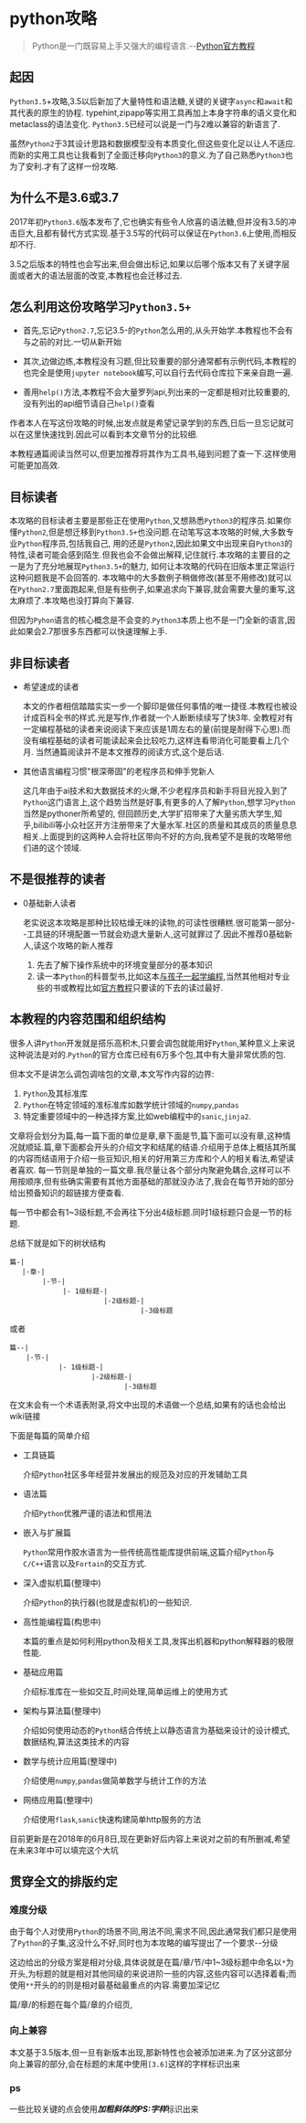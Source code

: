 # python攻略

> Python是一门既容易上手又强大的编程语言.--[Python官方教程](https://docs.python.org/3/tutorial/)

## 起因

`Python3.5`+攻略,3.5以后新加了大量特性和语法糖,关键的关键字`async`和`await`和其代表的原生的协程.
typehint,zipapp等实用工具再加上本身字符串的语义变化和metaclass的语法变化.
`Python3.5`已经可以说是一门与2难以兼容的新语言了.

虽然`Python2`于3其设计思路和数据模型没有本质变化,但这些变化足以让人不适应.
而新的实用工具也让我看到了全面迁移向`Python3`的意义.为了自己熟悉`Python3`也为了安利.才有了这样一份攻略.

## 为什么不是3.6或3.7

2017年初`Python3.6`版本发布了,它也确实有些令人欣喜的语法糖,但并没有3.5的冲击巨大,且都有替代方式实现.基于3.5写的代码可以保证在`Python3.6`上使用,而相反却不行.

3.5之后版本的特性也会写出来,但会做出标记,如果以后哪个版本又有了关键字层面或者大的语法层面的改变,本教程也会迁移过去.

## 怎么利用这份攻略学习`Python3.5+`

+ 首先,忘记`Python2.7`,忘记3.5-的`Python`怎么用的,从头开始学.本教程也不会有与之前的对比.一切从新开始

+ 其次,边做边练,本教程没有习题,但比较重要的部分通常都有示例代码,本教程的也完全是使用`jupyter notebook`编写,可以自行去代码仓库拉下来亲自跑一遍.

+ 善用`help()`方法,本教程不会大量罗列api,列出来的一定都是相对比较重要的,没有列出的api细节请自己`help()`查看

作者本人在写这份攻略的时候,出发点就是希望记录学到的东西,日后一旦忘记就可以在这里快速找到.因此可以看到本文章节分的比较细.

本教程通篇阅读当然可以,但更加推荐将其作为工具书,碰到问题了查一下.这样使用可能更加高效.

## 目标读者

本攻略的目标读者主要是那些正在使用`Python`,又想熟悉`Python3`的程序员.如果你懂`Python2`,但是想迁移到`Python3.5+`也没问题.在动笔写这本攻略的时候,大多数专业`Python`程序员,包括我自己,
用的还是`Python2`,因此如果文中出现来自`Python3`的特性,读者可能会感到陌生.但我也会不会做出解释,记住就行.本攻略的主要目的之一是为了充分地展现`Python3.5+`的魅力, 如何让本攻略的代码在旧版本里正常运行这种问题我是不会回答的.
本攻略中的大多数例子稍做修改(甚至不用修改)就可以在`Python2.7`里面跑起来,但是有些例子,如果追求向下兼容,就会需要大量的重写,这太麻烦了.本攻略也没打算向下兼容.

但因为`Pyhon`语言的核心概念是不会变的.`Python3`本质上也不是一门全新的语言,因此如果会2.7那很多东西都可以快速理解上手.

## 非目标读者

+ 希望速成的读者

    本文的作者相信踏踏实实一步一个脚印是做任何事情的唯一捷径.本教程也被设计成百科全书的样式.光是写作,作者就一个人断断续续写了快3年.
    全教程对有一定编程基础的读者来说阅读下来应该是1周左右的量(前提是耐得下心思).而没有编程基础的读者可能读起来会比较吃力,这样连看带消化可能要看上几个月.
    当然通篇阅读并不是本文推荐的阅读方式,这个是后话.

+ 其他语言编程习惯"根深蒂固"的老程序员和伸手党新人

    这几年由于ai技术和大数据技术的火爆,不少老程序员和新手将目光投入到了`Python`这门语言上,这个趋势当然是好事,有更多的人了解`Python`,想学习`Python`当然是pythoner所希望的,
    但回顾历史,大学扩招带来了大量劣质大学生,知乎,bilibili等小众社区开方注册带来了大量水军.社区的质量和其成员的质量息息相关.上面提到的这两种人会将社区带向不好的方向,我希望不是我的攻略带他们进的这个领域.

## 不是很推荐的读者

+ 0基础新人读者

    老实说这本攻略是那种比较枯燥无味的读物,的可读性很糟糕.很可能第一部分--工具链的环境配置一节就会劝退大量新人,这可就罪过了.因此不推荐0基础新人,读这个攻略的新人推荐
    1. 先去了解下操作系统中的环境变量部分的基本知识
    2. 读一本`Python`的科普型书,比如这本[与孩子一起学编程](http://www.ituring.com.cn/book/103),当然其他相对专业些的书或教程比如[官方教程](https://docs.python.org/3/tutorial)只要读的下去的读过最好.

## 本教程的内容范围和组织结构

很多人讲`Python`开发就是搭乐高积木,只要会调包就能用好`Python`,某种意义上来说这种说法是对的.`Python`的官方仓库已经有6万多个包,其中有大量非常优质的包.

但本文不是讲怎么调包调啥包的文章,本文写作内容的边界:

1. `Python`及其标准库
2. `Python`在特定领域的准标准库如数学统计领域的`numpy`,`pandas`
3. 特定重要领域中的一种选择方案,比如web编程中的`sanic`,`jinja2`.

文章将会划分为篇,每一篇下面的单位是章,章下面是节,篇下面可以没有章,这种情况就顺延.篇,章下面都会开头的介绍文字和结尾的结语.介绍用于总体上概括其所属的内容而结语用于介绍一些豆知识,相关的好用第三方库和个人的相关看法,希望读者喜欢.
每一节则是单独的一篇文章.我尽量让各个部分内聚避免耦合,这样可以不用按顺序,但有些确实需要有其他方面基础的那就没办法了,我会在每节开始的部分给出预备知识的超链接方便查看.

每一节中都会有1~3级标题,不会再往下分出4级标题.同时1级标题只会是一节的标题.

总结下就是如下的树状结构

```shell
篇-|
   |-章-|
        |-节-|
             |- 1级标题-|
                       |-2级标题-|
                                |-3级标题
```

或者

```shell
篇--|
    |-节-|
            |- 1级标题-|
                    |-2级标题-|
                            |-3级标题
```

在文末会有一个术语表附录,将文中出现的术语做一个总结,如果有的话也会给出wiki链接

下面是每篇的简单介绍

+ 工具链篇

    介绍`Python`社区多年经营并发展出的规范及对应的开发辅助工具

+ 语法篇

    介绍`Python`优雅严谨的语法和惯用法

+ 嵌入与扩展篇

    `Python`常用作胶水语言为一些传统高性能库提供前端,这篇介绍`Python`与`C/C++`语言以及`Fortain`的交互方式.

+ 深入虚拟机篇(整理中)

    介绍`Python`的执行器(也就是虚拟机)的一些知识.

+ 高性能编程篇(构思中)

    本篇的重点是如何利用python及相关工具,发挥出机器和python解释器的极限性能.

+ 基础应用篇

    介绍标准库在一些如交互,时间处理,简单运维上的使用方式

+ 架构与算法篇(整理中)

    介绍如何使用动态的`Python`结合传统上以静态语言为基础来设计的设计模式,数据结构,算法这类技术的内容

+ 数学与统计应用篇(整理中)

    介绍使用`numpy`,`pandas`做简单数学与统计工作的方法

+ 网络应用篇(整理中)

    介绍使用`flask`,`sanic`快速构建简单http服务的方法

目前更新是在2018年的6月8日,现在更新好后内容上来说对之前的有所删减,希望在未来3年中可以填完这个大坑

## 贯穿全文的排版约定

### 难度分级

由于每个人对使用`Python`的场景不同,用法不同,需求不同,因此通常我们都只是使用了`Python`的子集,这没什么不好,同时也为本攻略的编写提出了一个要求--分级

这边给出的分级方案是相对分级,具体说就是在篇/章/节/中1~3级标题中命名以`*`为开头,为标题的就是相对其他同级的来说进阶一些的内容,这些内容可以选择着看;而使用`**`开头的的则是相对最基础最重点的内容.需要加深记忆

篇/章/的标题在每个篇/章的介绍页,

### 向上兼容

本文基于3.5版本,但一旦有新版本出现,那新特性也会被添加进来.为了区分这部分向上兼容的部分,会在标题的末尾中使用`[3.6]`这样的字样标识出来

### ps

一些比较关键的点会使用***加粗斜体的PS:字样***标识出来
